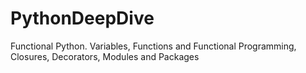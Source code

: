 # PythonDeepDive
Functional Python.
Variables, Functions and Functional Programming, Closures, Decorators, Modules and Packages
